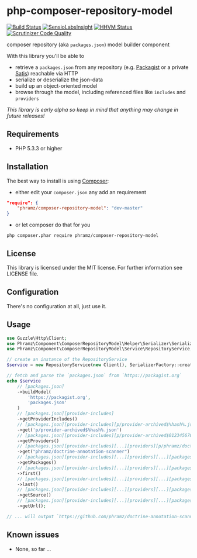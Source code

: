 php-composer-repository-model
=============================

[![Build Status](https://travis-ci.org/phramz/php-composer-repository-model.svg?branch=master)](https://travis-ci.org/phramz/php-composer-repository-model) [![SensioLabsInsight](https://insight.sensiolabs.com/projects/200db475-6c14-42dd-98be-35a2ca5a7f6e/mini.png)](https://insight.sensiolabs.com/projects/200db475-6c14-42dd-98be-35a2ca5a7f6e) [![HHVM Status](http://hhvm.h4cc.de/badge/phramz/composer-repository-model.png)](http://hhvm.h4cc.de/package/phramz/composer-repository-model) [![Scrutinizer Code Quality](https://scrutinizer-ci.com/g/phramz/php-composer-repository-model/badges/quality-score.png?b=master)](https://scrutinizer-ci.com/g/phramz/php-composer-repository-model/?branch=master)

composer repository (aka `packages.json`) model builder component

With this library you'll be able to
- retrieve a `packages.json` from any repository (e.g. [Packagist](https://packagist.org) or a private [Satis](https://github.com/composer/satis)) reachable via HTTP
- serialize or deserialize the json-data
- build up an object-oriented model
- browse through the model, including referenced files like `includes` and `providers`

*This library is early alpha so keep in mind that anything may change in future releases!*

## Requirements

- PHP 5.3.3 or higher

## Installation

The best way to install is using [Composer](https://getcomposer.org):

- either edit your `composer.json` any add an requirement

``` json
"require": {
    "phramz/composer-repository-model": "dev-master"
}
```

- or let composer do that for you

```
php composer.phar require phramz/composer-repository-model
```

## License

This library is licensed under the MIT license. For further information see LICENSE file.

## Configuration

There's no configuration at all, just use it.

## Usage

```php
use Guzzle\Http\Client;
use Phramz\Component\ComposerRepositoryModel\Helper\Serializer\SerializerFactory;
use Phramz\Component\ComposerRepositoryModel\Service\RepositoryService;

// create an instance of the RepositoryService
$service = new RepositoryService(new Client(), SerializerFactory::create());

// fetch and parse the `packages.json` from `https://packagist.org`
echo $service
    // [packages.json]
    ->buildModel(
        'https://packagist.org',
        'packages.json'
    )
    // [packages.json][provider-includes]
    ->getProviderIncludes()
    // [packages.json][provider-includes][p/provider-archived$%hash%.json]
    ->get('p/provider-archived$%hash%.json')
    // [packages.json][provider-includes][p/provider-archived$0123456789.json][providers]
    ->getProviders()
    // [packages.json][provider-includes][...][providers][p/phramz/doctrine-annotation-scanner$0123456789.json]
    ->get("phramz/doctrine-annotation-scanner")
    // [packages.json][provider-includes][...][providers][...][packages]
    ->getPackages()
    // [packages.json][provider-includes][...][providers][...][packages][phramz/doctrine-annotation-scanner]
    ->first()
    // [packages.json][provider-includes][...][providers][...][packages][...][v1.0.0]
    ->last()
    // [packages.json][provider-includes][...][providers][...][packages][...][v1.0.0][source]
    ->getSource()
    // [packages.json][provider-includes][...][providers][...][packages][...][v1.0.0][source][url]
    ->getUrl();

// ... will output `https://github.com/phramz/doctrine-annotation-scanner.git`
```

## Known issues

- None, so far ...
